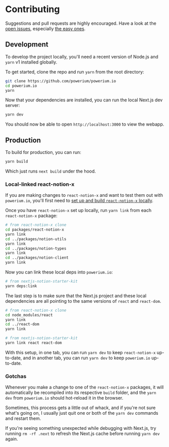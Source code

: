 # Contributing

Suggestions and pull requests are highly encouraged. Have a look at the
[open issues](https://github.com/NotionX/react-notion-x/issues?q=is%3Aissue+is%3Aopen+label%3A%22help+wanted%22+sort%3Areactions-%2B1-desc),
especially
[the easy ones](https://github.com/NotionX/react-notion-x/issues?q=is%3Aissue+is%3Aopen+label%3A%22good+first+issue%22+sort%3Areactions-%2B1-desc).

## Development

To develop the project locally, you'll need a recent version of Node.js and
`yarn` v1 installed globally.

To get started, clone the repo and run `yarn` from the root directory:

```bash
git clone https://github.com/powerium/powerium.io
cd powerium.io
yarn
```

Now that your dependencies are installed, you can run the local Next.js dev
server:

```bash
yarn dev
```

You should now be able to open `http://localhost:3000` to view the webapp.

## Production

To build for production, you can run:

```bash
yarn build
```

Which just runs `next build` under the hood.

### Local-linked react-notion-x

If you are making changes to `react-notion-x` and want to test them out with
`powerium.io`, you'll first need to
[set up and build `react-notion-x` locally](https://github.com/NotionX/react-notion-x/blob/master/contributing.md).

Once you have `react-notion-x` set up locally, run `yarn link` from each
`react-notion-x` package:

```bash
# from react-notion-x clone
cd packages/react-notion-x
yarn link
cd ../packages/notion-utils
yarn link
cd ../packages/notion-types
yarn link
cd ../packages/notion-client
yarn link
```

Now you can link these local deps into `powerium.io`:

```bash
# from nextjs-notion-starter-kit
yarn deps:link
```

The last step is to make sure that the Next.js project and these local
dependencies are all pointing to the same versions of `react` and `react-dom`.

```bash
# from react-notion-x clone
cd node_modules/react
yarn link
cd ../react-dom
yarn link
```

```bash
# from nextjs-notion-starter-kit
yarn link react react-dom
```

With this setup, in one tab, you can run `yarn dev` to keep `react-notion-x`
up-to-date, and in another tab, you can run `yarn dev` to keep `powerium.io`
up-to-date.

### Gotchas

Whenever you make a change to one of the `react-notion-x` packages, it will
automatically be recompiled into its respective `build` folder, and the
`yarn dev` from `powerium.io` should hot-reload it in the browser.

Sometimes, this process gets a little out of whack, and if you're not sure
what's going on, I usually just quit one or both of the `yarn dev` commands and
restart them.

If you're seeing something unexpected while debugging with Next.js, try running
`rm -rf .next` to refresh the Next.js cache before running `yarn dev` again.
